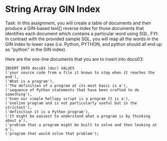 # String Array GIN Index

Task:
In this assignment, you will create a table of documents and then produce a GIN-based text[] reverse index for those documents that identifies each document which contains a particular word using SQL. 
FYI: In contrast with the provided sample SQL, you will map all the words in the GIN index to lower case (i.e. Python, PYTHON, and python should all end up as "python" in the GIN index). 

Here are the one-line documents that you are to insert into docs03: 
```
INSERT INTO docs03 (doc) VALUES
('your source code from a file it knows to stop when it reaches the end'),
('What is a program'),
('The definition of a program at its most basic is a'),
('sequence of Python statements that have been crafted to do something'),
('Even our simple hellopy script is a program It is a'),
('oneline program and is not particularly useful but in the strictest'),
('definition it is a Python program'),
('It might be easiest to understand what a program is by thinking about a'),
('problem that a program might be built to solve and then looking at a'),
('program that would solve that problem');
```
